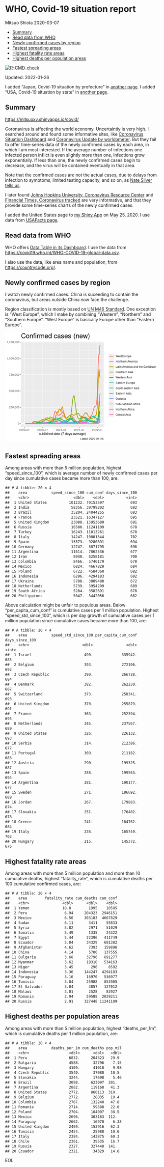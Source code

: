 WHO, Covid-19 situation report
================
Mitsuo Shiota
2020-03-07

-   [Summary](#summary)
-   [Read data from WHO](#read-data-from-who)
-   [Newly confirmed cases by region](#newly-confirmed-cases-by-region)
-   [Fastest spreading areas](#fastest-spreading-areas)
-   [Highest fatality rate areas](#highest-fatality-rate-areas)
-   [Highest deaths per population
    areas](#highest-deaths-per-population-areas)

<!-- badges: start -->

[![R-CMD-check](https://github.com/mitsuoxv/covid/workflows/R-CMD-check/badge.svg)](https://github.com/mitsuoxv/covid/actions)
<!-- badges: end -->

Updated: 2022-01-26

I added “Japan, Covid-19 situation by prefecture” in [another
page](Japan.md). I added “USA, Covid-19 situation by state” in [another
page](USA.md).

## Summary

<https://mitsuoxv.shinyapps.io/covid/>

Coronavirus is affecting the world economy. Uncertaintiy is very high. I
searched around and found some informative sites, like [Coronavirus
Situation
Dashboard](https://who.maps.arcgis.com/apps/opsdashboard/index.html#/c88e37cfc43b4ed3baf977d77e4a0667)
and [Coronavirus Update by
worldometer](https://www.worldometers.info/coronavirus/). But they fail
to offer time-series data of the newly confirmed cases by each area, in
which I am most interested. If the average number of infections one
infected person inflict is even slightly more than one, infections grow
exponentially. If less than one, the newly confirmed cases begin to
decrease, and the virus will be contained eventually in that area.

Note that the confirmed cases are not the actual cases, due to delays
from infection to symptoms, limited testing capacity, and so on, as
[Nate Silver tells
us](https://fivethirtyeight.com/features/coronavirus-case-counts-are-meaningless/).

I later found [Johns Hopkins University, Coronavirus Resource
Center](https://coronavirus.jhu.edu/) and [Financial Times, Coronavirus
tracked](https://www.ft.com/content/a26fbf7e-48f8-11ea-aeb3-955839e06441)
are very informative, and that they provide some time-series charts of
the newly confirmed cases.

I added the United States page to [my Shiny
App](https://mitsuoxv.shinyapps.io/covid/) on May 25, 2020. I use data
from [USAFacts
page](https://usafacts.org/visualizations/coronavirus-covid-19-spread-map/).

## Read data from WHO

WHO offers [Data Table in its Dashboard](https://covid19.who.int/table).
I use the data from
<https://covid19.who.int/WHO-COVID-19-global-data.csv>.

I also use the data, like area name and population, from
<https://countrycode.org/>.

## Newly confirmed cases by region

I watch newly confirmed cases. China is suceeding to contain the
coronavirus, but areas outside China now face the challenge.

Region classification is mostly based on [UN M49
Standard](https://unstats.un.org/unsd/methodology/m49/). One exception
is “West Europe”, which I make by combining “Western”, “Northern” and
“Southern Europe”. “West Europe” is basically Europe other than “Eastern
Europe”.

![](README_files/figure-gfm/chart-1.png)<!-- -->

## Fastest spreading areas

Among areas with more than 5 million population, highest
“speed_since_100”, which is average number of newly confirmed cases per
day since cumulative cases became more than 100, are:

    ## # A tibble: 20 × 4
    ##    area           speed_since_100 cum_conf days_since_100
    ##    <chr>                    <dbl>    <dbl>          <int>
    ##  1 United States          101232. 70153597            693
    ##  2 India                   58356. 39799202            682
    ##  3 Brazil                  35204. 24044255            683
    ##  4 France                  23521. 16347127            695
    ##  5 United Kingdom          23088. 15953689            691
    ##  6 Russia                  16580. 11241109            678
    ##  7 Turkey                  16243. 11013261            678
    ##  8 Italy                   14247. 10001344            702
    ##  9 Spain                   13373.  9280891            694
    ## 10 Germany                 12747.  8871795            696
    ## 11 Argentina               11614.  7862536            677
    ## 12 Iran                     8940.  6258181            700
    ## 13 Colombia                 8466.  5740179            678
    ## 14 Mexico                   6824.  4667829            684
    ## 15 Poland                   6722.  4584360            682
    ## 16 Indonesia                6296.  4294183            682
    ## 17 Ukraine                  5788.  3889488            672
    ## 18 Netherlands              5739.  3954299            689
    ## 19 South Africa             5284.  3582691            678
    ## 20 Philippines              5047.  3442056            682

Above calculation might be unfair to populous areas. Below
“per_capita_cum_conf” is cumulative cases per 1 million population.
Highest “speed_std_since_100”, which is per day growth of cumulative
cases per 1 million population since cumulative cases became more than
100, are:

    ## # A tibble: 20 × 4
    ##    area           speed_std_since_100 per_capita_cum_conf days_since_100
    ##    <chr>                        <dbl>               <dbl>          <int>
    ##  1 Israel                        490.             335942.            685
    ##  2 Belgium                       393.             272106.            692
    ##  3 Czech Republic                390.             266728.            684
    ##  4 Denmark                       382.             262250.            687
    ##  5 Switzerland                   373.             258341.            693
    ##  6 United Kingdom                370.             255879.            691
    ##  7 France                        363.             252394.            695
    ##  8 Netherlands                   345.             237567.            689
    ##  9 United States                 326.             226132.            693
    ## 10 Serbia                        314.             212386.            677
    ## 11 Portugal                      309.             211182.            683
    ## 12 Austria                       290.             199325.            687
    ## 13 Spain                         288.             199563.            694
    ## 14 Argentina                     281.             190177.            677
    ## 15 Sweden                        271.             186692.            689
    ## 16 Jordan                        267.             179883.            674
    ## 17 Slovakia                      251.             170402.            678
    ## 18 Greece                        241.             164762.            684
    ## 19 Italy                         236.             165749.            702
    ## 20 Hungary                       215.             145372.            676

## Highest fatality rate areas

Among areas with more than 5 million population and more than 10
cumulative deaths, highest “fatality_rate”, which is cumulative deaths
per 100 cumulative confirmed cases, are:

    ## # A tibble: 20 × 4
    ##    area        fatality_rate cum_deaths cum_conf
    ##    <chr>               <dbl>      <dbl>    <dbl>
    ##  1 Yemen               18.8        1995    10585
    ##  2 Peru                 6.94     204323  2946151
    ##  3 Mexico               6.50     303183  4667829
    ##  4 Sudan                6.11       3411    55833
    ##  5 Syria                5.82       2971    51029
    ##  6 Somalia              5.49       1335    24322
    ##  7 Egypt                5.44      22396   411749
    ##  8 Ecuador              5.04      34329   681382
    ##  9 Afghanistan          4.62       7393   159896
    ## 10 China                4.14       5700   137555
    ## 11 Bulgaria             3.68      32796   891277
    ## 12 Myanmar              3.62      19310   534163
    ## 13 Niger                3.45        296     8592
    ## 14 Indonesia            3.36     144247  4294183
    ## 15 Paraguay             3.16      16970   536977
    ## 16 Tunisia              3.04      25988   853905
    ## 17 El Salvador          3.04       3857   127012
    ## 18 Malawi               3.01       2528    83927
    ## 19 Romania              2.94      59588  2029211
    ## 20 Russia               2.91     327448 11241109

## Highest deaths per population areas

Among areas with more than 5 million population, highest
“deaths_per_1m”, which is cumulative deaths per 1 million population,
are:

    ## # A tibble: 20 × 4
    ##    area           deaths_per_1m cum_deaths pop_mil
    ##    <chr>                  <dbl>      <dbl>   <dbl>
    ##  1 Peru                   6832.     204323   29.9 
    ##  2 Bulgaria               4588.      32796    7.15
    ##  3 Hungary                4109.      41018    9.98
    ##  4 Czech Republic         3540.      37080   10.5 
    ##  5 Slovakia               3244.      17698    5.46
    ##  6 Brazil                 3098.     623097  201.  
    ##  7 Argentina              2882.     119168   41.3 
    ##  8 United States          2772.     860113  310.  
    ##  9 Belgium                2772.      28835   10.4 
    ## 10 Colombia               2767.     132240   47.8 
    ## 11 Romania                2714.      59588   22.0 
    ## 12 Poland                 2704.     104097   38.5 
    ## 13 Mexico                 2696.     303183  112.  
    ## 14 Paraguay               2662.      16970    6.38
    ## 15 United Kingdom         2469.     153916   62.3 
    ## 16 Tunisia                2454.      25988   10.6 
    ## 17 Italy                  2384.     143875   60.3 
    ## 18 Chile                  2361.      39535   16.7 
    ## 19 Russia                 2327.     327448  141.  
    ## 20 Ecuador                2321.      34329   14.8

EOL
